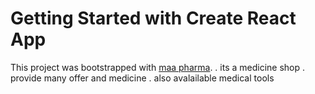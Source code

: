 # Getting Started with Create React App

This project was bootstrapped with [maa pharma](https://friendly-jennings-2e83e9.netlify.app/home).
. its a medicine shop 
. provide many offer and medicine 
. also avalailable medical tools
